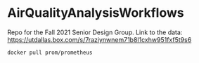 # AirQualityAnalysisWorkflows
Repo for the Fall 2021 Senior Design Group. 
Link to the data: https://utdallas.box.com/s/7raziynwnem71b8l1cxhw951fxf5t9s6



```bash
docker pull prom/prometheus
```
